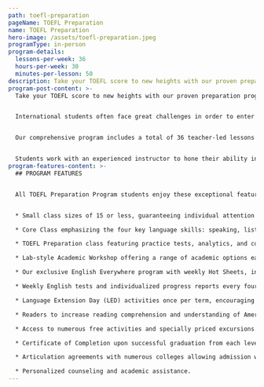 ```yaml
---
path: toefl-preparation
pageName: TOEFL Preparation
name: TOEFL Preparation
hero-image: /assets/toefl-preparation.jpeg
programType: in-person
program-details:
  lessons-per-week: 36
  hours-per-week: 30
  minutes-per-lesson: 50
description: Take your TOEFL score to new heights with our proven preparation program!
program-post-content: >-
  Take your TOEFL score to new heights with our proven preparation program!


  International students often face great challenges in order to enter American colleges and universities. These include the need to achieve English fluency and obtain high scores on standardized tests. The FLS TOEFL Preparation Program helps you meet those challenges. This popular program is specifically designed to give students a critical advantage in taking the most commonly accepted exam at American institutions.


  Our comprehensive program includes a total of 36 teacher-led lessons per week. These include 18 lessons of integrated study to improve all English skills, 12 lessons devoted to specific TOEFL strategies and skills and 6 lessons of Academic Workshops for additional language practice and skill development.


  Students work with an experienced instructor to hone their ability in the interrelated TOEFL skills of reading, writing, listening and speaking. Practice exams allow instructors to analyze students' abilities and familiarize students with the test format and strategies.
program-features-content: >-
  ## PROGRAM FEATURES


  All TOEFL Preparation Program students enjoy these exceptional features:


  * Small class sizes of 15 or less, guaranteeing individual attention from your teacher.

  * Core Class emphasizing the four key language skills: speaking, listening, reading and writing

  * TOEFL Preparation class featuring practice tests, analytics, and concentrated practice in reading comprehension, writing, and advanced listening skills.

  * Lab-style Academic Workshop offering a range of academic options each week, including Pronunciation Clinics, Conversation Clubs, Homework Labs, Computer Labs, and more.

  * Our exclusive English Everywhere program with weekly Hot Sheets, involving your host family, activity guides and FLS staff in your learning process.

  * Weekly English tests and individualized progress reports every four weeks.

  * Language Extension Day (LED) activities once per term, encouraging students to use English in new settings and contexts.

  * Readers to increase reading comprehension and understanding of American culture.

  * Access to numerous free activities and specially priced excursions.

  * Certificate of Completion upon successful graduation from each level.

  * Articulation agreements with numerous colleges allowing admission without a TOEFL score based on completion of the designated FLS level.

  * Personalized counseling and academic assistance.
---
```

